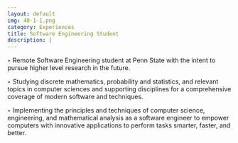 ```yaml
---
layout: default
img: 40-1-1.png
category: Experiences
title: Software Engineering Student
description: |
---
```


‣ Remote Software Engineering student at Penn State with the intent to pursue higher level research in the future.

‣ Studying discrete mathematics, probability and statistics, and relevant topics in computer sciences and supporting disciplines for a comprehensive coverage of modern software and techniques.

‣ Implementing the principles and techniques of computer science, engineering, and mathematical analysis as a software engineer to empower computers with innovative applications to perform tasks smarter, faster, and better.
